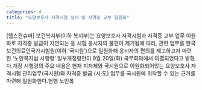 ```yaml
---
categories: d
title: "요양보호사 자격시험 실시 및 자격증 교부 일원화"
---
```

[헬스컨슈머] 보건복지부(이하 복지부)는 요양보호사 자격시험과 자격증 교부 업무 이원화로 자격증 발급이 지연되는 등 시험 응시자의 불편이 제기됨에 따라, 관련 업무를 한국보건의료인국가시험원(이하 ‘국시원’)으로 일원화해 응시자의 편의를 제고하고자 마련한 ‘노인복지법 시행령’ 일부개정령안이 9월 20일(화) 국무회의에서 의결되었다고 밝혔다.개정 시행령의 주요 내용은 현재 지자체와 국시원으로 이원화되어있는 요양보호사 자격시험 관리업무(국시원)와 자격증 발급 (시·도) 업무를 국시원에 위탁할 수 있는 근거를 마련해 일원화한다.현행 노인복
